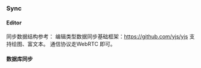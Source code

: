 ### Sync

#### Editor
同步数据结构参考： 编辑类型数据同步基础框架：https://github.com/yjs/yjs 支持绘图、富文本。
通信协议走WebRTC 即可。

#### 数据库同步

